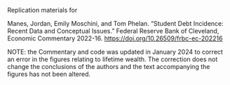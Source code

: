 Replication materials for 

Manes, Jordan, Emily Moschini, and Tom Phelan. “Student Debt Incidence: Recent Data and Conceptual Issues.” Federal Reserve Bank of Cleveland, Economic Commentary 2022-16. https://doi.org/10.26509/frbc-ec-202216

NOTE: the Commentary and code was updated in January 2024 to correct an error in the figures relating to lifetime wealth. The correction does not change the conclusions of the authors and the text accompanying the figures has not been altered. 
